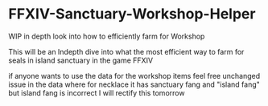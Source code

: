 # FFXIV-Sanctuary-Workshop-Helper
WIP in depth look into how to efficiently farm for Workshop

This will be an Indepth dive into what the most efficient way to farm for seals in island sanctuary in the game FFXIV

if anyone wants to use the data for the workshop items feel free
unchanged issue in the data where for necklace it has sanctuary fang and "island fang" but island fang is incorrect I will rectify this tomorrow 
